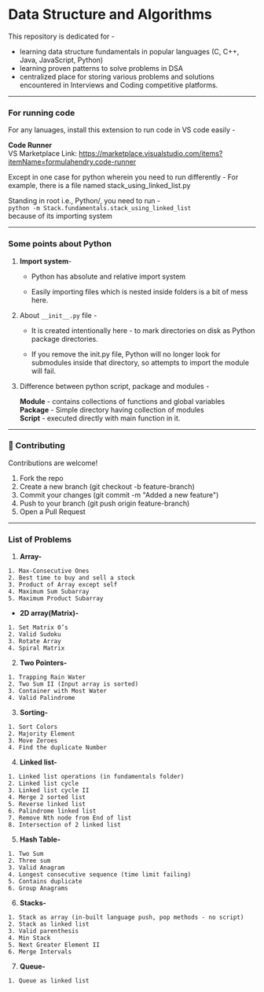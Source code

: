 # Data Structure and Algorithms

This repository is dedicated for -

- learning data structure fundamentals in popular languages (C, C++, Java, JavaScript, Python)
- learning proven patterns to solve problems in DSA
- centralized place for storing various problems and solutions encountered in Interviews and Coding competitive platforms.

***

### For running code

For any lanuages, install this extension to run code in VS code easily -

**Code Runner** </br>
VS Marketplace Link: <https://marketplace.visualstudio.com/items?itemName=formulahendry.code-runner>

Except in one case for python wherein you need to run differently -
For example, there is a file named stack_using_linked_list.py

Standing in root i.e., Python/, you need to run - </br>
`python -m Stack.fundamentals.stack_using_linked_list` </br>
because of its importing system

***

### Some points about Python

1. **Import system**-

   - Python has absolute and relative import system

   - Easily importing files which is nested inside folders is a bit of mess here.

2. About `__init__.py` file -

   - It is created intentionally here - to mark directories on disk as Python package directories.

   - If you remove the init.py file, Python will no longer look for submodules inside that directory, so attempts to import the module will fail.

3. Difference between python script, package and modules -

   **Module** - contains collections of functions and global variables </br>
   **Package** - Simple directory having collection of modules</br>
   **Script** - executed directly with main function in it.

***

### 🤝 Contributing

Contributions are welcome!

1. Fork the repo
2. Create a new branch (git checkout -b feature-branch)
3. Commit your changes (git commit -m "Added a new feature")
4. Push to your branch (git push origin feature-branch)
5. Open a Pull Request

***

### List of Problems

1. **Array-**
```
1. Max-Consecutive Ones 
2. Best time to buy and sell a stock
3. Product of Array except self
4. Maximum Sum Subarray
5. Maximum Product Subarray
```

- **2D array(Matrix)-**
```
1. Set Matrix 0’s
2. Valid Sudoku
3. Rotate Array
4. Spiral Matrix
```

2. **Two Pointers-**
```
1. Trapping Rain Water
2. Two Sum II (Input array is sorted)
3. Container with Most Water
4. Valid Palindrome
```

3. **Sorting-**
```
1. Sort Colors
2. Majority Element
3. Move Zeroes 
4. Find the duplicate Number
```

4. **Linked list-**
```
1. Linked list operations (in fundamentals folder)
2. Linked list cycle
3. Linked list cycle II
4. Merge 2 sorted list
5. Reverse linked list
6. Palindrome linked list
7. Remove Nth node from End of list
8. Intersection of 2 linked list
```

5. **Hash Table-**
```
1. Two Sum 
2. Three sum
3. Valid Anagram
4. Longest consecutive sequence (time limit failing)
5. Contains duplicate
6. Group Anagrams
```

6. **Stacks-**
```
1. Stack as array (in-built language push, pop methods - no script)
2. Stack as linked list
3. Valid parenthesis
4. Min Stack
5. Next Greater Element II
6. Merge Intervals
```

7. **Queue-**
```
1. Queue as linked list
```
